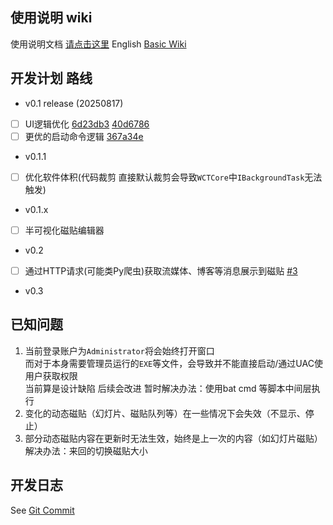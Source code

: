 ## 使用说明 wiki

使用说明文档 [请点击这里](https://repo.fischldesu.com/WindowsCustomTile/wiki)
English [Basic Wiki](https://github.com/fischldesu/WindowsCustomTile/wiki)   

## 开发计划 路线

- v0.1 release (20250817)
- [ ] UI逻辑优化
[6d23db3](https://github.com/fischldesu/WindowsCustomTile/commit/6d23db36a69a920fcb5cc404a1046db33a22f52d)
[40d6786](https://github.com/fischldesu/WindowsCustomTile/commit/40d67866b0b859ebf58da02cda6d415ada9a2234)
- [ ] 更优的启动命令逻辑
[367a34e](https://github.com/fischldesu/WindowsCustomTile/commit/367a34eb2759e6985a94567da030bc744a7e77f4)

- v0.1.1
- [ ] 优化软件体积(代码裁剪 直接默认裁剪会导致`WCTCore`中`IBackgroundTask`无法触发)
- v0.1.x

- [ ] 半可视化磁贴编辑器
- v0.2

- [ ] 通过HTTP请求(可能类Py爬虫)获取流媒体、博客等消息展示到磁贴 [#3](https://github.com/fischldesu/WindowsCustomTile/issues/3)

- v0.3

## 已知问题

1. 当前登录账户为`Administrator`将会始终打开窗口  
而对于本身需要管理员运行的`EXE`等文件，会导致并不能直接启动/通过UAC使用户获取权限  
当前算是设计缺陷 后续会改进
暂时解决办法：使用bat cmd 等脚本中间层执行
2. 变化的动态磁贴（幻灯片、磁贴队列等）在一些情况下会失效（不显示、停止）
3. 部分动态磁贴内容在更新时无法生效，始终是上一次的内容（如幻灯片磁贴）  
解决办法：来回的切换磁贴大小

## 开发日志
See [Git Commit](https://github.com/fischldesu/WindowsCustomTile/commits/master/)
